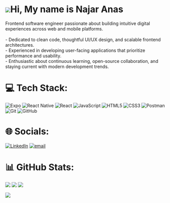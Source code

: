 # ![](https://user-images.githubusercontent.com/18350557/176309783-0785949b-9127-417c-8b55-ab5a4333674e.gif)Hi, My name is Najar Anas

Frontend software engineer passionate about building intuitive digital experiences across web and mobile platforms.<br><br>- Dedicated to clean code, thoughtful UI/UX design, and scalable frontend architectures.<br>- Experienced in developing user-facing applications that prioritize performance and usability.<br>- Enthusiastic about continuous learning, open-source collaboration, and staying current with modern development trends.


# 💻 Tech Stack:
 ![Expo](https://img.shields.io/badge/expo-%23323330.svg?style=for-the-badge&logo=expo&logoColor=white) ![React Native](https://img.shields.io/badge/react_native-%2320232a.svg?style=for-the-badge&logo=react&logoColor=%2361DAFB) ![React](https://img.shields.io/badge/react-%2320232a.svg?style=for-the-badge&logo=react&logoColor=%2361DAFB) ![JavaScript](https://img.shields.io/badge/javascript-%23323330.svg?style=for-the-badge&logo=javascript&logoColor=%23F7DF1E) ![HTML5](https://img.shields.io/badge/html5-%23E34F26.svg?style=for-the-badge&logo=html5&logoColor=white) ![CSS3](https://img.shields.io/badge/css3-%231572B6.svg?style=for-the-badge&logo=css3&logoColor=white) ![Postman](https://img.shields.io/badge/Postman-FF6C37?style=for-the-badge&logo=postman&logoColor=white) ![Git](https://img.shields.io/badge/git-%23F05033.svg?style=for-the-badge&logo=git&logoColor=white) ![GitHub](https://img.shields.io/badge/github-%23121011.svg?style=for-the-badge&logo=github&logoColor=white)



# 🌐 Socials:
[![LinkedIn](https://img.shields.io/badge/LinkedIn-%230077B5.svg?logo=linkedin&logoColor=white)](https://linkedin.com/in/anasnajar) [![email](https://img.shields.io/badge/Email-D14836?logo=gmail&logoColor=white)](mailto:anasnajar.tn@gmail.com) 

# 📊 GitHub Stats:
<div align="left">
  <img src="https://github-readme-stats.vercel.app/api?username=najaranas&show_icons=true&theme=radical" />
  <img src="https://nirzak-streak-stats.vercel.app/?user=najaranas&theme=radical"/>
<img src="https://github-readme-stats.vercel.app/api/top-langs/?username=najaranas&layout=compact&theme=radical&cache_seconds=60">

</div>


                  
[![](https://visitcount.itsvg.in/api?id=najaranas&icon=0&color=0)](https://visitcount.itsvg.in)

<!-- Proudly created with GPRM ( https://gprm.itsvg.in ) -->


